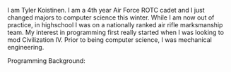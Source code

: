 I am Tyler Koistinen.
I am a 4th year Air Force ROTC cadet and I just changed majors to computer science this winter.
While I am now out of practice, in highschool I was on a nationally ranked air rifle marksmanship team.
My interest in programming first really started when I was looking to mod Civilization IV.
Prior to being computer science, I was mechanical engineering.

Programming Background:

